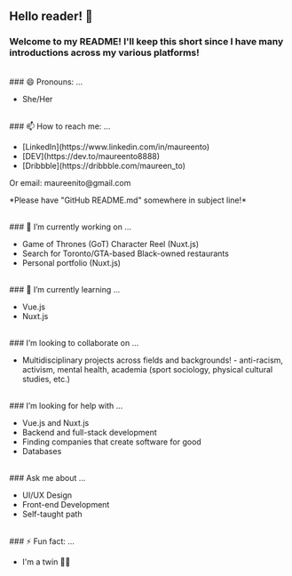 ## Hello reader! 👋

<!--
**maureento8888/maureento8888** is a ✨ _special_ ✨ repository because its `README.md` (this file) appears on your GitHub profile. -->

### Welcome to my README! I'll keep this short since I have many introductions across my various platforms!
<br>
### 😄 Pronouns: ...
<ul>
  <li>She/Her</li>
</ul>
<br>
### 📫 How to reach me: ...
<ul>
  <li>[LinkedIn](https://www.linkedin.com/in/maureento)</li>
  <li>[DEV](https://dev.to/maureento8888)</li>
  <li>[Dribbble](https://dribbble.com/maureen_to)</li>
</ul>
<p>Or email: maureenito@gmail.com</p>
<p>*Please have "GitHub README.md" somewhere in subject line!*</p>
<br>
### 🔭 I’m currently working on ...
<uL>
  <li>Game of Thrones (GoT) Character Reel (Nuxt.js)</li>
  <li>Search for Toronto/GTA-based Black-owned restaurants</li>
  <li>Personal portfolio (Nuxt.js)</li>
</ul>
<br>
### 🌱 I’m currently learning ...
<ul>
  <li>Vue.js</li>
  <li>Nuxt.js</li>
</ul>
<br>
### I’m looking to collaborate on ...
<ul>
  <li>
    Multidisciplinary projects across fields and backgrounds! - anti-racism, activism, mental health, academia (sport sociology, physical cultural studies, etc.)
  </li>
</ul>
<br>
### I’m looking for help with ...
<ul>
  <li>Vue.js and Nuxt.js</li>
  <li>Backend and full-stack development</li>
  <li>Finding companies that create software for good</li>
  <li>Databases</li>
</ul>
<br>
### Ask me about ...
<ul>
  <li>UI/UX Design</li>
  <li>Front-end Development</li>
  <li>Self-taught path</li>
</ul>
<br>
### ⚡ Fun fact: ...
<ul>
  <li>I'm a twin 👯‍♀️</li>
</ul>
